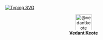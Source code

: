 <a href="https://git.io/typing-svg"><img src="https://readme-typing-svg.demolab.com?font=Fira+Code&duration=2000&pause=1000&color=2DF7D3&vCenter=true&repeat=false&random=false&width=435&lines=Vedant+Keote" alt="Typing SVG" /></a>
<td>
        <div align="center">
          <a href="https://github.com/vedantkeote"><img src="https://github.com/vedantkeote" alt="@vedantkeote" width="52" /></a>
          <br />
          <a align="center" href="https://github.com/vedantkeote"><b>Vedant Keote</b></a>
        </b>
</td>
